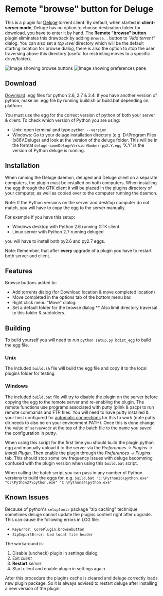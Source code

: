 # Remote "browse" button for Deluge
This is a plugin for [Deluge](http://deluge-torrent.org) torrent client.
By default, when started in **client-server mode**, Deluge has no option to choose destination folder for download, you have to enter it by hand.
The **Remote "browse" button** plugin eliminates this drawback by adding `Browse..` button to *"Add torrent"* dialog. You can also set a *top level* directory which will be the default starting location for browse dialog, there is also the option to stop the user traversing above this directory (useful for restricting moves to a specific drive/folder).

![Image showing browse buttons](https://raw.githubusercontent.com/dredkin/deluge-rbb/master/Images/BrowseButtons.png)
![Image showing preferences pane](https://raw.githubusercontent.com/dredkin/deluge-rbb/master/Images/Preferences.png)

## Download
[Download](https://github.com/dredkin/deluge-rbb/releases) .egg files for python 2.6, 2.7 & 3.4.
If you have another version of python, make an .egg file by running build.sh or build.bat depending on platform.

You must use the egg for the correct version of python of both your server & client.
To check which version of Python you are using:
* Unix: open terminal and type `python --version`.
* Windows: Go to your deluge installation directory (e.g. D:\Program Files (x86)\Deluge) and look at the version of the deluge folder. This will be in the format `deluge-someDelugeVersionNumber-pyX.Y.egg` 'X.Y' is the version of Python deluge is running.

## Installation
When running the Deluge daemon, deluged and Deluge client on a separate computers, the plugin must be installed on both computers. When installing the egg through the GTK client it will be placed in the plugins directory of your computer, as well as copied over to the computer running the daemon.

Note: If the Python versions on the server and desktop computer do not match, you will have to copy the egg to the server manually.

For example if you have this setup:

* Windows desktop with Python 2.6 running GTK client.
* Linux server with Python 2.7 running deluged

you will have to install both py2.6 and py2.7 eggs.

Note: Remember, that after **every** upgrade of a plugin you have to restart both server and client..

## Features
Browse buttons added to:
* Add torrents dialog (for Download location & move completed location)
* Move completed in the options tab of the bottom menu bar.
* Right click menu "Move" dialog.
* Set a default folder for the browse dialog
** Also limit directory traversal to this folder & subfolders.

## Building
To build yourself you will need to run `python setup.py bdist_egg` to build the egg file.

### Unix
The included `build.sh` file will build the egg file and copy it to the local plugins folder for testing.

### Windows
The included `build.bat` file will try to disable the plugin on the server before copying the egg to the remote server and re-enabling the plugin. The remote functions use programs associated with putty (plink & pscp) to run remote commands and FTP files. You will need to have putty installed & your host configured for [automatic connections](http://the.earth.li/~sgtatham/putty/0.52/htmldoc/Chapter7.html#7.2.2) for this to work (note putty dir needs to also be on your environment PATH). Once this is done change the value of `serverAddr` at the top of the batch file to the name you saved the configuration in putty.

When using this script for the first time you should build the plugin python egg and manually upload it to the server via the *Preferences -> Plugins -> Install Plugin*. Then enable the plugin through the *Preferences -> Plugins* tab. This should stop some low frequency issues with deluge becomming confused with the plugin version when using this `build.bat` script.

When calling the batch script you can pass in any number of Python versions to build the eggs for.
e.g. `build.bat "C:\Python26\python.exe" "C:\Python27\python.exe" "C:\Python34\python.exe"`

## Known Issues

Because of python's `setuptools` package "zip caching" technique sometimes deluge cannot update the plugins content right after upgrade. This can cause the following errors in LOG file:

 - `KeyError: CorePlugin.browsebutton`
 - `ZipImportError: bad local file header`
 
The workaround is:

 1. Disable (uncheck) plugin in settings dialog
 2. Exit _client_ 
 3. **Restart** _server_.
 4. Start client and enable plugin in settings again

After this procedure the plugins cache is cleared and deluge correctly loads new plugin package. So it is always advised to restart deluge after installing a new version of the plugin.
